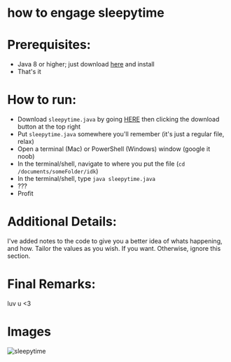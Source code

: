 # how to engage sleepytime

# Prerequisites:
- Java 8 or higher; just download [here](https://www.oracle.com/java/technologies/downloads/) and install
- That's it

# How to run:
- Download `sleepytime.java` by going [HERE](https://github.com/Z41N/sleepytime/blob/main/sleepytime.java) then clicking the download button at the top right
- Put `sleepytime.java` somewhere you'll remember (it's just a regular file, relax)
- Open a terminal (Mac) or PowerShell (Windows) window (google it noob)
- In the terminal/shell, navigate to where you put the file (`cd /documents/someFolder/idk`)
- In the terminal/shell, type `java sleepytime.java`
- ???
- Profit

# Additional Details:
I've added notes to the code to give you a better idea of whats happening, and how. Tailor the values as you wish. If you want. Otherwise, ignore this section.

# Final Remarks:
luv u <3

# Images

![sleepytime](https://markdownlivepreview.com/image/sample.png "sleepytime")
